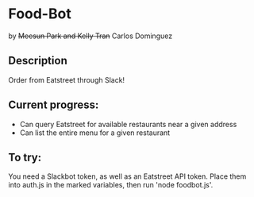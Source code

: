 # Food-Bot
by ~~Meesun Park and Kelly Tran~~ Carlos Dominguez

## Description
Order from Eatstreet through Slack! 

## Current progress:
* Can query Eatstreet for available restaurants near a given address
* Can list the entire menu for a given restaurant 

## To try:
You need a Slackbot token, as well as an Eatstreet API token. Place them into auth.js in the marked variables, then run 'node foodbot.js'.
